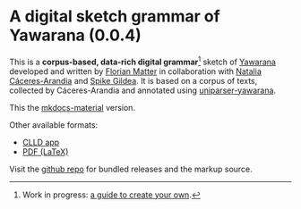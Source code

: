 # A digital sketch grammar of Yawarana (0.0.4)
This is a **corpus-based, data-rich digital grammar**[^1] sketch of [Yawarana](yaba1248) developed and written by [Florian Matter](https://fl.mt) in collaboration with [Natalia Cáceres-Arandia](https://pages.uoregon.edu/nataliac/) and [Spike Gildea](https://cas.uoregon.edu/directory/linguistics/all/spike).
It is based on a corpus of texts, collected by Cáceres-Arandia and annotated using [uniparser-yawarana](https://github.com/fmatter/uniparser-yawarana/).

This the [mkdocs-material](https://github.com/squidfunk/mkdocs-material/) version.

Other available formats:

- [CLLD app](https://yawarana-sketch.herokuapp.com/)
- [PDF (LaTeX)](https://github.com/caribank/yawarana-sketch/blob/main/output/latex/main.pdf)

Visit the [github repo](https://github.com/caribank/yawarana-sketch) for bundled releases and the markup source.

[^1]: Work in progress: [a guide to create your own](https://fl.mt/digital-grammar-tutorial).

